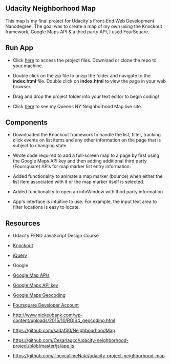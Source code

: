 ## Udacity Neighborhood Map

This map is my final project for Udacity's Front-End Web Development Nanodegree. The goal was to create a map of my own using the Knockout framework, Google Maps API & a third party API, I used FourSquare. 

## Run App

* Click [here](https://github.com/NicoleIrene/UdacityNeighborhoodMap) to access the project files. Download or clone the repo to your machine.

* Double click on the zip file to unzip the folder and navigate to the **index.html** file. Double click on **index.html** to view the page in your web browser.

* Drag and drop the project folder into your text editor to begin coding!

* Click [here](https://nicoleirene.github.io/UdacityNeighborhoodMap/) to see my Queens NY Neighborhood Map live site.



## Components

 * Downloaded the Knockout framework to handle the list, filter, tracking click events on list items and any other information on the page that is subject to changing state.

* Wrote code required to add a full-screen map to a page
 by first using the Google Maps API key and then adding additional third party (Foursquare) APIs for map marker list entry information.

 * Added functionality to animate a map marker (bounce) when either the list item associated with it or the map marker itself is selected.

 * Added functionality to open an infoWindow with third party information

 * App's interface is intuitive to use. For example, the input text area to filter locations is easy to locate.

## Resources 

* Udacity FEND JavaScript Design Course

* [Knockout](https://nicoleirene.github.io/UdacityNeighborhoodMap/)

* [jQuery](https://jquery.com/)

* Google 

* [Google Map APIs](https://developers.google.com/maps/) 
* [Google Maps API key](https://developers.google.com/maps/documentation/javascript/get-api-key)
* [Google Maps Geocoding](https://developers.google.com/maps/documentation/javascript/geocoding)

* [Foursquare Developer Account](https://developer.foursquare.com/)

* http://www.nickeubank.com/wp-content/uploads/2015/10/RGIS4_geocoding.html

* https://github.com/sadaf30/NeighbourhoodMap

* https://github.com/Cesarlagcc/udacity-neighborhood-project/blob/master/js/app.js

* https://github.com/TheycallmeNate/udacity-project-neighborhood-map 



